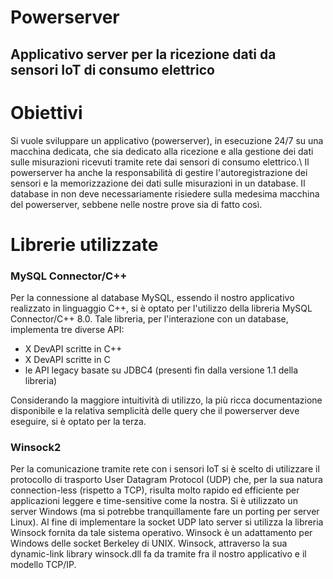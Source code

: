 # Powerserver
## Applicativo server per la ricezione dati da sensori IoT di consumo elettrico

# Obiettivi

Si vuole sviluppare un applicativo (powerserver), in esecuzione 24/7 su una macchina dedicata, che sia dedicato alla ricezione e alla gestione dei dati sulle misurazioni ricevuti tramite rete dai sensori di consumo elettrico.\\
Il powerserver ha anche la responsabilità di gestire l'autoregistrazione dei sensori e la memorizzazione dei dati sulle misurazioni in un database.
Il database in non deve necessariamente risiedere sulla medesima macchina del powerserver, sebbene nelle nostre prove sia di fatto così.


# Librerie utilizzate

### MySQL Connector/C++
Per la connessione al database MySQL, essendo il nostro applicativo realizzato in linguaggio C++, si è optato per l'utilizzo della libreria MySQL Connector/C++ 8.0.
Tale libreria, per l'interazione con un database, implementa tre diverse API:
- X DevAPI scritte in C++
- X DevAPI scritte in C
- le API legacy basate su JDBC4 (presenti fin dalla versione 1.1 della libreria)

Considerando la maggiore intuitività di utilizzo, la più ricca documentazione disponibile e la relativa semplicità delle query che il powerserver deve eseguire, si è optato per la terza.

### Winsock2
Per la comunicazione tramite rete con i sensori IoT si è scelto di utilizzare il protocollo di trasporto User Datagram Protocol (UDP) che, per la sua natura connection-less (rispetto a TCP), risulta molto rapido ed efficiente per applicazioni leggere e time-sensitive come la nostra.
Si è utilizzato un server Windows (ma si potrebbe tranquillamente fare un porting per server Linux).
Al fine di implementare la socket UDP lato server si utilizza la libreria Winsock fornita da tale sistema operativo.
Winsock è un adattamento per Windows delle socket Berkeley di UNIX.
Winsock, attraverso la sua dynamic-link library winsock.dll fa da tramite fra il nostro applicativo e il modello TCP/IP.
